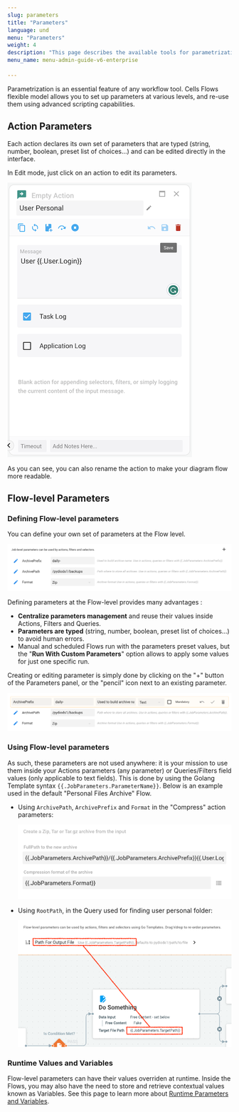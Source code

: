 ```yaml
---
slug: parameters
title: "Parameters"
language: und
menu: "Parameters"
weight: 4
description: "This page describes the available tools for parametrization in Cells Flows, an essential feature of any workflow tool"
menu_name: menu-admin-guide-v6-enterprise

---
```

Parametrization is an essential feature of any workflow tool. Cells Flows flexible model allows you to set up parameters at various levels, and re-use them using advanced scripting capabilities.

## Action Parameters

Each action declares its own set of parameters that are typed (string, number, boolean, preset list of choices...) and can be edited directly in the interface.

In Edit mode, just click on an action to edit its parameters.

![](../../images/0_overview/anatomy-action-level-parameters.png)

As you can see, you can also rename the action to make your diagram flow more readable.
## Flow-level Parameters

### Defining Flow-level parameters

You can define your own set of parameters at the Flow level. 

![](../../images/0_overview/anatomy-job-level-parameters.png)

Defining parameters at the Flow-level provides many advantages : 

 - **Centralize parameters management** and reuse their values inside Actions, Filters and Queries.
 - **Parameters are typed** (string, number, boolean, preset list of choices...) to avoid human errors.
 - Manual and scheduled Flows run with the parameters preset values, but the "**Run With Custom Parameters**" option allows to apply some values for just one specific run. 

Creating or editing parameter is simply done by clicking on the "+" button of the Parameters panel, or the "pencil" icon next to an existing parameter.

![](../../images/0_overview/anatomy-job-level-parameter-edit.png)

### Using Flow-level parameters

As such, these parameters are not used anywhere: it is your mission to use them inside your Actions parameters (any parameter) or Queries/Filters field values (only applicable to text fields).  This is done by using the Golang Template syntax `{{.JobParameters.ParameterName}}`. Below is an example used in the default "Personal Files Archive" Flow. 

 - Using `ArchivePath`, `ArchivePrefix` and `Format` in the "Compress" action parameters:

   ![](../../images/0_overview/anatomy-job-level-parameter-usage-action.png)

 - Using `RootPath`, in the Query used for finding user personal folder:

   ![](../../images/0_overview/anatomy-job-level-parameter-usage-filter.png)

### Runtime Values and Variables

Flow-level parameters can have their values overriden at runtime. Inside the Flows, you may also have the need to store and retrieve contextual values known as Variables. See this page to learn more about [Runtime Parameters and Variables](./runtime-parameters-and-variables).